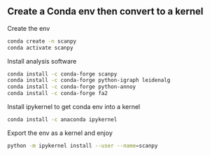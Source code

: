 ## Create a Conda env then convert to a kernel

Create the env
```sh
conda create -n scanpy
conda activate scanpy
```

Install analysis software
```sh
conda install -c conda-forge scanpy
conda install -c conda-forge python-igraph leidenalg
conda install -c conda-forge python-annoy
conda install -c conda-forge fa2
```

Install ipykernel to get conda env into a kernel
```sh
conda install -c anaconda ipykernel
```

Export the env as a kernel and enjoy
```sh
python -m ipykernel install --user --name=scanpy
```
